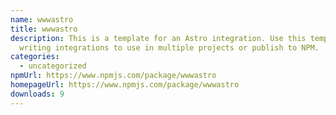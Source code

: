 ```yaml
---
name: wwwastro
title: wwwastro
description: This is a template for an Astro integration. Use this template for
  writing integrations to use in multiple projects or publish to NPM.
categories:
  - uncategorized
npmUrl: https://www.npmjs.com/package/wwwastro
homepageUrl: https://www.npmjs.com/package/wwwastro
downloads: 9
---
```

